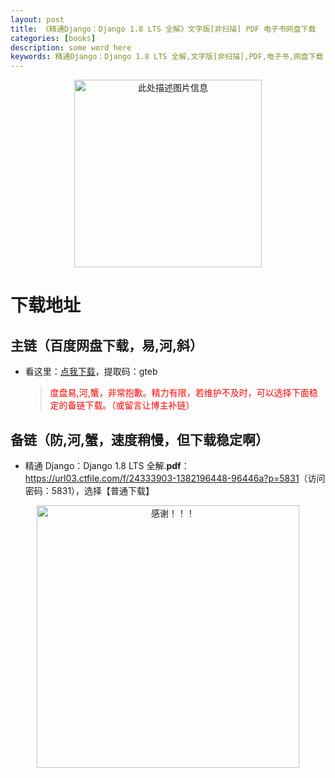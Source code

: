 ```yaml
---
layout: post
title: 《精通Django：Django 1.8 LTS 全解》文字版[非扫描] PDF 电子书网盘下载
categories: [books]
description: some word here
keywords: 精通Django：Django 1.8 LTS 全解,文字版[非扫描],PDF,电子书,网盘下载
---
```


<div align="center"><img src="https://pic.imgdb.cn/item/67062f08d29ded1a8c768782.png" alt="此处描述图片信息" width="300px" height="auto"></div>

# 下载地址

## 主链（百度网盘下载，易,河,斜）

- 看这里：[点我下载](https://pan.baidu.com/s/1iMXUbSbtZQZjDcqDmnWUyw?pwd=gteb)，提取码：gteb

  > <p style="color:red" >度盘易,河,蟹，非常抱歉。精力有限，若维护不及时，可以选择下面稳定的备链下载。（或留言让博主补链）</p>

## 备链（防,河,蟹，速度稍慢，但下载稳定啊）

- 精通 Django：Django 1.8 LTS 全解.**pdf**：<https://url03.ctfile.com/f/24333903-1382196448-96446a?p=5831>（访问密码：5831），选择【普通下载】

<div align="center"><img src="https://pic.imgdb.cn/item/6707df6bd29ded1a8ce37031.gif" alt="感谢！！！" width="420px" height="auto"/></div>
